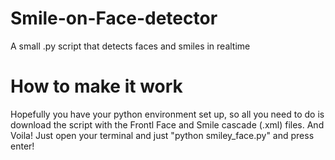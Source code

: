 # Smile-on-Face-detector
A small .py script that detects faces and smiles in realtime

# How to make it work
Hopefully you have your python environment set up, so all you need to do is download the script with the Frontl Face and Smile cascade (.xml) files.
And Voila!
Just open your terminal and just "python smiley_face.py" and press enter!
